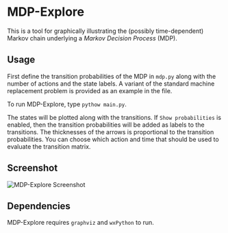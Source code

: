 # MDP-Explore
This is a tool for graphically illustrating the (possibly time-dependent)
Markov chain underlying a *Markov Decision Process* (MDP).

## Usage

First define the transition probabilities of the MDP in `mdp.py` along with the
number of actions and the state labels. A variant of the standard machine
replacement problem is provided as an example in the file.

To run MDP-Explore, type `pythow main.py`. 

The states will be plotted along with the transitions. If `Show probabilities`
is enabled, then the transition probabilities will be added as labels to the
transitions. The thicknesses of the arrows is proportional to the transition
probabilities. You can choose which action and time that should be used to
evaluate the transition matrix.

## Screenshot
![MDP-Explore Screenshot](https://rmattila.github.io/mdp-explore/mdp-explore.png)

## Dependencies
MDP-Explore requires `graphviz` and `wxPython` to run.

